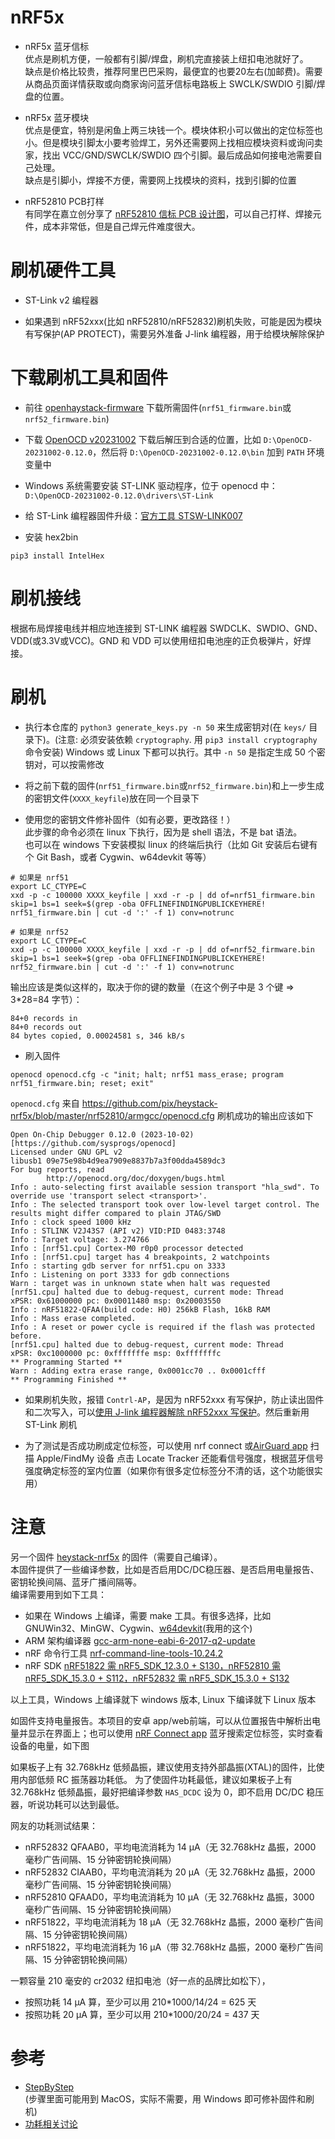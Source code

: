 # nRF5x
- nRF5x 蓝牙信标  
优点是刷机方便，一般都有引脚/焊盘，刷机完直接装上纽扣电池就好了。  
缺点是价格比较贵，推荐阿里巴巴采购，最便宜的也要20左右(加邮费)。需要从商品页面详情获取或向商家询问蓝牙信标电路板上 SWCLK/SWDIO 引脚/焊盘的位置。  

- nRF5x 蓝牙模块  
优点是便宜，特别是闲鱼上两三块钱一个。模块体积小可以做出的定位标签也小。但是模块引脚太小要考验焊工，另外还需要网上找相应模块资料或询问卖家，找出 VCC/GND/SWCLK/SWDIO 四个引脚。最后成品如何接电池需要自己处理。  
缺点是引脚小，焊接不方便，需要网上找模块的资料，找到引脚的位置

- nRF52810 PCB打样  
有同学在嘉立创分享了 [nRF52810 信标 PCB 设计图](https://oshwhub.com/bitshen/lan-ya-xin-biao-findmy_copy_copy)，可以自己打样、焊接元件，成本非常低，但是自己焊元件难度很大。


# 刷机硬件工具
- ST-Link v2 编程器  

- 如果遇到 nRF52xxx(比如 nRF52810/nRF52832)刷机失败，可能是因为模块有写保护(AP PROTECT)，需要另外准备 J-link 编程器，用于给模块解除保护



# 下载刷机工具和固件
- 前往 [openhaystack-firmware](https://github.com/acalatrava/openhaystack-firmware/releases) 下载所需固件(`nrf51_firmware.bin`或`nrf52_firmware.bin`) 

- 下载 [OpenOCD v20231002](https://gnutoolchains.com/arm-eabi/openocd/)
下载后解压到合适的位置，比如 `D:\OpenOCD-20231002-0.12.0`，然后将 `D:\OpenOCD-20231002-0.12.0\bin` 加到 `PATH` 环境变量中

- Windows 系统需要安装 ST-LINK 驱动程序，位于 openocd 中：`D:\OpenOCD-20231002-0.12.0\drivers\ST-Link`

- 给 ST-Link 编程器固件升级：[官方工具 STSW-LINK007](https://www.st.com/en/development-tools/stsw-link007.html)

- 安装 hex2bin
```shell
pip3 install IntelHex
```



# 刷机接线
根据布局焊接电线并相应地连接到 ST-LINK 编程器
SWDCLK、SWDIO、GND、VDD(或3.3V或VCC)。GND 和 VDD 可以使用纽扣电池座的正负极弹片，好焊接。



# 刷机
- 执行本仓库的 `python3 generate_keys.py -n 50` 来生成密钥对(在 `keys/` 目录下)。(注意: 必须安装依赖 `cryptography`. 用 `pip3 install cryptography` 命令安装)
Windows 或 Linux 下都可以执行。其中 `-n 50` 是指定生成 50 个密钥对，可以按需修改

- 将之前下载的固件(`nrf51_firmware.bin`或`nrf52_firmware.bin`)和上一步生成的密钥文件(`XXXX_keyfile`)放在同一个目录下

- 使用您的密钥文件修补固件（如有必要，更改路径！）  
此步骤的命令必须在 linux 下执行，因为是 shell 语法，不是 bat 语法。  
也可以在 windows 下安装模拟 linux 的终端后执行（比如 Git 安装后右键有个 Git Bash，或者 Cygwin、w64devkit 等等）
```shell
# 如果是 nrf51
export LC_CTYPE=C
xxd -p -c 100000 XXXX_keyfile | xxd -r -p | dd of=nrf51_firmware.bin skip=1 bs=1 seek=$(grep -oba OFFLINEFINDINGPUBLICKEYHERE! nrf51_firmware.bin | cut -d ':' -f 1) conv=notrunc
```

```shell
# 如果是 nrf52
export LC_CTYPE=C
xxd -p -c 100000 XXXX_keyfile | xxd -r -p | dd of=nrf52_firmware.bin skip=1 bs=1 seek=$(grep -oba OFFLINEFINDINGPUBLICKEYHERE! nrf52_firmware.bin | cut -d ':' -f 1) conv=notrunc
```

输出应该是类似这样的，取决于你的键的数量（在这个例子中是 3 个键 => 3*28=84 字节）：
```
84+0 records in
84+0 records out
84 bytes copied, 0.00024581 s, 346 kB/s
```

- 刷入固件
```shell
openocd openocd.cfg -c "init; halt; nrf51 mass_erase; program nrf51_firmware.bin; reset; exit"
```
`openocd.cfg` 来自 https://github.com/pix/heystack-nrf5x/blob/master/nrf52810/armgcc/openocd.cfg
刷机成功的输出应该如下
```
Open On-Chip Debugger 0.12.0 (2023-10-02) [https://github.com/sysprogs/openocd]
Licensed under GNU GPL v2
libusb1 09e75e98b4d9ea7909e8837b7a3f00dda4589dc3
For bug reports, read
        http://openocd.org/doc/doxygen/bugs.html
Info : auto-selecting first available session transport "hla_swd". To override use 'transport select <transport>'.
Info : The selected transport took over low-level target control. The results might differ compared to plain JTAG/SWD
Info : clock speed 1000 kHz
Info : STLINK V2J43S7 (API v2) VID:PID 0483:3748
Info : Target voltage: 3.274766
Info : [nrf51.cpu] Cortex-M0 r0p0 processor detected
Info : [nrf51.cpu] target has 4 breakpoints, 2 watchpoints
Info : starting gdb server for nrf51.cpu on 3333
Info : Listening on port 3333 for gdb connections
Warn : target was in unknown state when halt was requested
[nrf51.cpu] halted due to debug-request, current mode: Thread
xPSR: 0x61000000 pc: 0x00011480 msp: 0x20003550
Info : nRF51822-QFAA(build code: H0) 256kB Flash, 16kB RAM
Info : Mass erase completed.
Info : A reset or power cycle is required if the flash was protected before.
[nrf51.cpu] halted due to debug-request, current mode: Thread
xPSR: 0xc1000000 pc: 0xfffffffe msp: 0xfffffffc
** Programming Started **
Warn : Adding extra erase range, 0x0001cc70 .. 0x0001cfff
** Programming Finished **
```

- 如果刷机失败，报错 `Contrl-AP`，是因为 nRF52xxx 有写保护，防止读出固件和二次写入，可以[使用 J-link 编程器解除 nRF52xxx 写保护](nRF52xxx_disable_AP.md)。然后重新用 ST-Link 刷机

- 为了测试是否成功刷成定位标签，可以使用
nrf connect 或[AirGuard app](https://github.com/seemoo-lab/AirGuard/releases) 扫描 Apple/FindMy 设备
点击 Locate Tracker 还能看信号强度，根据蓝牙信号强度确定标签的室内位置（如果你有很多定位标签分不清的话，这个功能很实用）


# 注意
另一个固件 [heystack-nrf5x](https://github.com/pix/heystack-nrf5x) 的固件（需要自己编译）。  
本固件提供了一些编译参数，比如是否启用DC/DC稳压器、是否启用电量报告、密钥轮换间隔、蓝牙广播间隔等。  
编译需要用到如下工具：  
- 如果在 Windows 上编译，需要 make 工具。有很多选择，比如 GNUWin32、MinGW、Cygwin、[w64devkit](https://github.com/skeeto/w64devkit/releases)(我用的这个)
- ARM 架构编译器 [gcc-arm-none-eabi-6-2017-q2-update](https://developer.arm.com/downloads/-/gnu-rm/6-2017-q2-update)
- nRF 命令行工具 [nrf-command-line-tools-10.24.2](https://www.nordicsemi.com/Products/Development-tools/nRF-Command-Line-Tools/Download) 
- nRF SDK [nRF51822 需 nRF5_SDK_12.3.0 + S130，nRF52810 需 nRF5_SDK_15.3.0 + S112，nRF52832 需 nRF5_SDK_15.3.0 + S132](https://www.nordicsemi.com/Products/Development-software/nRF5-SDK/Download)

以上工具，Windows 上编译就下 windows 版本, Linux 下编译就下 Linux 版本

如固件支持电量报告。本项目的安卓 app/web前端，可以从位置报告中解析出电量并显示在界面上；也可以使用 [nRF Connect app](https://github.com/NordicSemiconductor/Android-nRF-Connect) 蓝牙搜索定位标签，实时查看设备的电量，如下图



如果板子上有 32.768kHz 低频晶振，建议使用支持外部晶振(XTAL)的固件，比使用内部低频 RC 振荡器功耗低。
为了使固件功耗最低，建议如果板子上有 32.768kHz 低频晶振，最好把编译参数 `HAS_DCDC` 设为 0，即不启用 DC/DC 稳压器，听说功耗可以达到最低。


网友的功耗测试结果：  
- nRF52832 QFAAB0，平均电流消耗为 14 µA（无 32.768kHz 晶振，2000 毫秒广告间隔、15 分钟密钥轮换间隔）
- nRF52832 CIAAB0，平均电流消耗为 20 µA（无 32.768kHz 晶振，2000 毫秒广告间隔、15 分钟密钥轮换间隔）
- nRF52810 QFAAD0，平均电流消耗为 10 µA（无 32.768kHz 晶振，3000 毫秒广告间隔、15 分钟密钥轮换间隔）
- nRF51822，平均电流消耗为 18 µA（无 32.768kHz 晶振，2000 毫秒广告间隔、15 分钟密钥轮换间隔）
- nRF51822，平均电流消耗为 16 µA（带 32.768kHz 晶振，2000 毫秒广告间隔、15 分钟密钥轮换间隔）

一颗容量 210 毫安的 cr2032 纽扣电池（好一点的品牌比如松下），  
- 按照功耗 14 µA 算，至少可以用 210*1000/14/24 = 625 天
- 按照功耗 20 µA 算，至少可以用 210*1000/20/24 = 437 天




# 参考
- [StepByStep](https://github.com/acalatrava/openhaystack-firmware/blob/main/apps/openhaystack-alternative/iBeacon%20StepByStep.md)  
(步骤里面可能用到 MacOS，实际不需要，用 Windows 即可修补固件和刷机) 
- [功耗相关讨论](https://github.com/seemoo-lab/openhaystack/issues/57)
